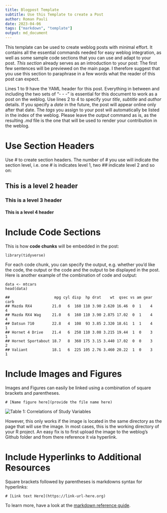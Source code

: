 ```yaml
---
title: Blogpost Template
subtitle: Use this Template to create a Post
author: Roman Pauli
date: 2023-04-06
tags: ["markdown", "template"]
output: md_document
---
```


This template can be used to create weblog posts with minimal effort. It
contains all the essential commands needed for easy weblog integration,
as well as some sample code sections that you can use and adapt to your
post. *This section* already serves as an introduction to your post: The
first few sentences will be previewed on the main page. I therefore
suggest that you use this section to paraphrase in a few words what the
reader of this post can expect.

Lines 1 to 9 have the YAML header for this post. Everything in between
and including the two sets of “- - -” is essential for this document to
work as a post on the weblog. Use lines 2 to 4 to specify your *title*,
*subtitle* and *author* details. If you specify a *date* in the future,
the post will appear online only after that date. The *tags* you assign
to your post will automatically be listed in the index of the weblog.
Please leave the *output* command as is, as the resulting *.md* file is
the one that will be used to render your contribution in the weblog.

  

# Use Section Headers

Use *\#* to create section headers. The number of *\#* you use will
indicate the section level, i.e. one *\#* is indicates level 1, two
*\##* indicate level 2 and so on:

## This is a level 2 header

### This is a level 3 header

#### This is a level 4 header

  

# Include Code Sections

This is how **code chunks** will be embedded in the post:

    library(tidyverse)

For each code chunk, you can specify the output, e.g. whether you’d like
the code, the output or the code and the output to be displayed in the
post. Here is another example of the combination of code and output:

    data <- mtcars
    head(data)

    ##                    mpg cyl disp  hp drat    wt  qsec vs am gear carb
    ## Mazda RX4         21.0   6  160 110 3.90 2.620 16.46  0  1    4    4
    ## Mazda RX4 Wag     21.0   6  160 110 3.90 2.875 17.02  0  1    4    4
    ## Datsun 710        22.8   4  108  93 3.85 2.320 18.61  1  1    4    1
    ## Hornet 4 Drive    21.4   6  258 110 3.08 3.215 19.44  1  0    3    1
    ## Hornet Sportabout 18.7   8  360 175 3.15 3.440 17.02  0  0    3    2
    ## Valiant           18.1   6  225 105 2.76 3.460 20.22  1  0    3    1

  

# Include Images and Figures

Images and Figures can easily be linked using a combination of square
brackets and parentheses.

    # [Name figure here](provide the file name here)

![Table 1: Correlations of Study
Variables](https://raw.githubusercontent.com/paulirom/CodeClub/main/Table2_APA.png)

However, this only works if the image is located in the same directory
as the page that will use the image. In most cases, this is the working
directory of your R project. An easy fix is to first upload the image to
the weblog’s Github folder and from there reference it via hyperlink.

  

# Include Hyperlinks to Additional Resources

Square brackets followed by parentheses is markdowns syntax for
hyperlinks:

    # [Link text Here](https://link-url-here.org)

To learn more, have a look at the [markdown reference
guide](https://www.rstudio.com/wp-content/uploads/2015/03/rmarkdown-reference.pdf).
